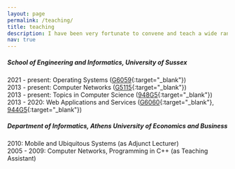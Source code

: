 ```yaml
---
layout: page
permalink: /teaching/
title: teaching
description: I have been very fortunate to convene and teach a wide range of modules.
nav: true
---
```


##### School of Engineering and Informatics, University of Sussex

2021 - present: Operating Systems ([G6059](http://www.sussex.ac.uk/ei/internal/coursesandmodules/informatics/modules/2020/84525){:target="_blank"})
<br>
2013 - present: Computer Networks ([G5115](http://www.sussex.ac.uk/ei/internal/coursesandmodules/informatics/modules/2020/81736){:target="_blank"})
<br>
2013 - present: Topics in Computer Science ([948G5](https://www.sussex.ac.uk/study/modules/undergraduate/2020/948G5-topics-in-computer-science){:target="_blank"})
<br>
2013 - 2020: Web Applications and Services ([G6060](https://www.sussex.ac.uk/modules/2019/G6060-web-applications-and-services){:target="_blank"}, [944G5](https://www.sussex.ac.uk/study/modules/undergraduate/2019/944G5-web-applications-and-services){:target="_blank"})

##### Department of Informatics, Athens University of Economics and Business

2010: Mobile and Ubiquitous Systems (as Adjunct Lecturer)
<br>
2005 - 2009: Computer Networks, Programming in C++ (as Teaching Assistant)
